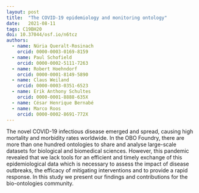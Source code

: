 ```yaml
---
layout: post
title:  "The COVID-19 epidemiology and monitoring ontology"
date:   2021-08-11
tags: C19BH20
doi: 10.37044/osf.io/n6tcz
authors:
  - name: Núria Queralt-Rosinach
    orcid: 0000-0003-0169-8159
  - name: Paul Schofield
    orcid: 0000-0002-5111-7263
  - name: Robert Hoehndorf
    orcid: 0000-0001-8149-5890
  - name: Claus Weiland
    orcid: 0000-0003-0351-6523
  - name: Erik Anthony Schultes
    orcid: 0000-0001-8888-635X
  - name: César Henrique Bernabé
  - name: Marco Roos
    orcid: 0000-0002-8691-772X
---
```


The novel COVID-19 infectious disease emerged and spread, causing high mortality and morbidity rates worldwide. In the OBO Foundry, there are more than one hundred ontologies to share and analyse large-scale datasets for biological and biomedical sciences. However, this pandemic revealed that we lack tools for an efficient and timely exchange of this epidemiological data which is necessary to assess the impact of disease outbreaks, the efficacy of mitigating interventions and to provide a rapid response. In this study we present our findings and contributions for the bio-ontologies community.

